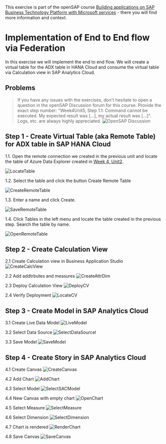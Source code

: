 
This exercise is part of the openSAP course [Building applications on SAP Business Technology Platform with Microsoft services](https://open.sap.com/courses/btpma1) - there you will find more information and context. 

# Implementation of End to End flow via Federation


In this exercise we will implement the end to end flow. We will create a virtual table for the ADX table in HANA Cloud and consume the virtual table via Calculation view in SAP Analytics Cloud. 

## Problems
> If you have any issues with the exercises, don't hesitate to open a question in the openSAP Discussion forum for this course. Provide the exact step number: "Week4Unit5, Step 1.1: Command cannot be executed. My expected result was [...], my actual result was [...]". Logs, etc. are always highly appreciated. 
 ![OpenSAP Discussion](../../images/opensap-forum.png)
 
## Step 1 - Create Virtual Table (aka Remote Table) for ADX table in SAP HANA Cloud

1.1. Open the remote connection we created in the previous unit and locate the table of Azure Data Explorer created in [Week 4, Unit2](../Unit2/README.md).

![LocateTable](./images/01-locate-table.png)

1.2. Select the table and click the button Create Remote Table

![CreateRemoteTable](./images/02-create-remote-table.png)

1.3. Enter a name and click Create.

![SaveRemoteTable](./images/03-remote-table-name.png)

1.4. Click Tables in the left menu and locate the table created in the previous step. Search the table by name.

![OpenRemoteTable](./images/04-virtual-table.png)

## Step 2 - Create Calculation View

2.1 Create Calculation view in Business Application Studio
![CreateCalcView](./images/05-calc-view.png)

2.2 Add addtrbutes and measures
![CreateAttrDim](./images/06-create-attributes-measures.png)

2.3 Deploy Calculation View
![DeployCV](./images/07-deploy-cv.png) 

2.4 Verify Deployment
![LocateCV](./images/08-locate-cv.png) 


## Step 3 - Create Model in SAP Analytics Cloud

3.1 Create Live Data Model
![LiveModel](./images/09-sac-model.png) 

3.2 Select Data Source
![SelectDataSourcel](./images/10-data-source.png) 

3.3 Save Model
![SaveModel](./images/11-save-model.png) 


## Step 4 - Create Story in SAP Analytics Cloud

4.1 Create Canvas
![CreateCanvas](./images/12-create-canvas.png) 

4.2 Add Chart
![AddChart](./images/13-add-chart.png) 

4.3 Select Model
![SelectSACModel](./images/14-select-model.png) 

4.4 New Canvas with empty chart
![OpenChart](./images/15-empty-chart.png) 

4.5 Select Measure
![SelectMeasure](./images/16-select-measure.png) 

4.6 Select Dimension
![SelectDimension](./images/17-select-dimension.png) 

4.7 Chart is rendered
![RenderChart](./images/18-chart-rendered.png) 

4.8 Save Canvas
![SaveCanvas](./images/20-save-canvas.png) 




